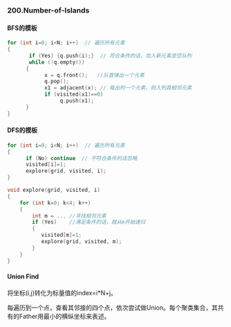 ### 200.Number-of-Islands
#### BFS的模板
```cpp
for (int i=0; i<N; i++)  // 遍历所有元素
{
       if (Yes) {q.push(i);}  // 符合条件的话，加入新元素至空队列
       while (!q.empty()) 
      {
            x = q.front();   //队首弹出一个元素
            q.pop();
            x1 = adjacent(x); // 每出列一个元素，则入列其相邻元素
            if (visited(x1)==0) 
                 q.push(x1);
      }
}
```

#### DFS的模板
```cpp
for (int i=0; i<N; i++)  // 遍历所有元素
{
      if (No) continue  // 不符合条件的话忽略
      visited[i]=1;
      explore(grid, visited, i); 
}

void explore(grid, visited, i)
{
    for (int k=0; k<4; k++)
    {
        int m = ... //寻找相邻元素
        if (Yes)    //满足条件的话，就从m开始递归
        {
           visited[m]=1;
           explore(grid, visited, m);           
        }
    }
}
```

#### Union Find
将坐标(i,j)转化为标量值的index=i\*N+j。

每遍历到一个点，查看其邻接的四个点，依次尝试做Union。每个聚类集合，其共有的Father用最小的横纵坐标来表述。
